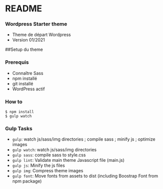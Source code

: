 # README #


### Wordpress Starter theme ###
* Theme de départ Wordpress
* Version 01/2021


##Setup du theme
### Prerequis
- Connaître Sass
- npm installé
- git installé
- WordPress actif



### How to
    $ npm install
    $ gulp watch


### Gulp Tasks
- `gulp`: watch js/sass/img directories ; compile sass ; minify js ; optimize images
- `gulp watch`: watch js/sass/img directories
- `gulp sass`: compile sass to style.css
- `gulp lint`: Validate main theme Javascript file (main.js)
- `gulp js`: Minify the js files
- `gulp img`: Compress theme images
- `gulp font`:  Move fonts from assets to dist (including Boostrap Font from npm package)



